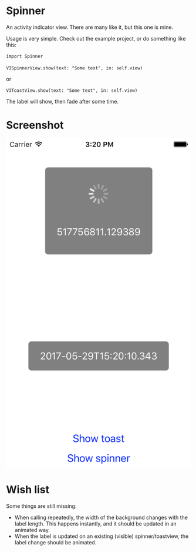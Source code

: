 # Spinner
An activity indicator view. There are many like it, but this one is mine.

Usage is very simple. Check out the example project, or do something like this:

    import Spinner

    VISpinnerView.show(text: "Some text", in: self.view)

or

    VIToastView.show(text: "Some text", in: self.view)

The label will show, then fade after some time.

# Screenshot

![Screenshot](screenshot.png?raw=true "screenshot")

# Wish list
Some things are still missing:

* When calling repeatedly, the width of the background changes with the label
  length. This happens instantly, and it should be updated in an animated way.
* When the label is updated on an existing (visible) spinner/toastview, the
  label change should be animated.
